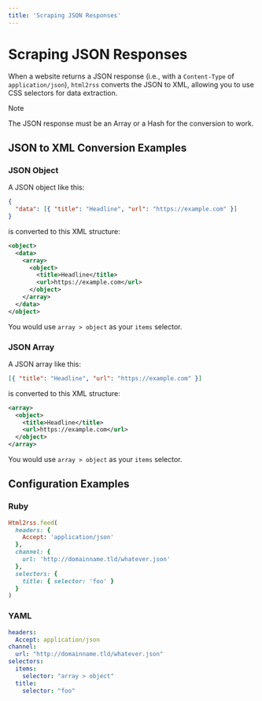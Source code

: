 ```yaml
---
title: 'Scraping JSON Responses'
---
```


# Scraping JSON Responses

When a website returns a JSON response (i.e., with a `Content-Type` of `application/json`), `html2rss` converts the JSON to XML, allowing you to use CSS selectors for data extraction.

> [!NOTE]
> The JSON response must be an Array or a Hash for the conversion to work.

## JSON to XML Conversion Examples

### JSON Object

A JSON object like this:

```json
{
  "data": [{ "title": "Headline", "url": "https://example.com" }]
}
```

is converted to this XML structure:

```xml
<object>
  <data>
    <array>
      <object>
        <title>Headline</title>
        <url>https://example.com</url>
      </object>
    </array>
  </data>
</object>
```

You would use `array > object` as your `items` selector.

### JSON Array

A JSON array like this:

```json
[{ "title": "Headline", "url": "https://example.com" }]
```

is converted to this XML structure:

```xml
<array>
  <object>
    <title>Headline</title>
    <url>https://example.com</url>
  </object>
</array>
```

You would use `array > object` as your `items` selector.

## Configuration Examples

### Ruby

```ruby
Html2rss.feed(
  headers: {
    Accept: 'application/json'
  },
  channel: {
    url: 'http://domainname.tld/whatever.json'
  },
  selectors: {
    title: { selector: 'foo' }
  }
)
```

### YAML

```yml
headers:
  Accept: application/json
channel:
  url: "http://domainname.tld/whatever.json"
selectors:
  items:
    selector: "array > object"
  title:
    selector: "foo"
```
